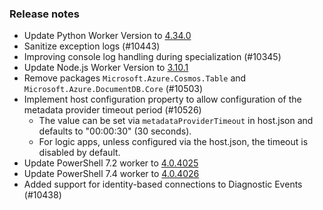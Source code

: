 ### Release notes

<!-- Please add your release notes in the following format:
- My change description (#PR)
-->
- Update Python Worker Version to [4.34.0](https://github.com/Azure/azure-functions-python-worker/releases/tag/4.34.0)
- Sanitize exception logs (#10443)
- Improving console log handling during specialization (#10345)
- Update Node.js Worker Version to [3.10.1](https://github.com/Azure/azure-functions-nodejs-worker/releases/tag/v3.10.1)
- Remove packages `Microsoft.Azure.Cosmos.Table` and `Microsoft.Azure.DocumentDB.Core` (#10503)
- Implement host configuration property to allow configuration of the metadata provider timeout period (#10526)
  - The value can be set via `metadataProviderTimeout` in host.json and defaults to "00:00:30" (30 seconds).
  - For logic apps, unless configured via the host.json, the timeout is disabled by default.
- Update PowerShell 7.2 worker to [4.0.4025](https://github.com/Azure/azure-functions-powershell-worker/releases/tag/v4.0.4025)
- Update PowerShell 7.4 worker to [4.0.4026](https://github.com/Azure/azure-functions-powershell-worker/releases/tag/v4.0.4026)
- Added support for identity-based connections to Diagnostic Events (#10438)